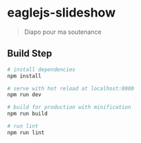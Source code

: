 # eaglejs-slideshow

> Diapo pour ma soutenance

## Build Step

``` bash
# install dependencies
npm install

# serve with hot reload at localhost:8080
npm run dev

# build for production with minification
npm run build

# run lint
npm run lint
```